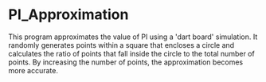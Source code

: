 # PI_Approximation
This program approximates the value of PI using a 'dart board' simulation. It randomly generates points within a square that encloses a circle and calculates the ratio of points that fall inside the circle to the total number of points. By increasing the number of points, the approximation becomes more accurate.
